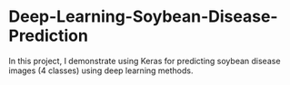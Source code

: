 # Deep-Learning-Soybean-Disease-Prediction
In this project, I demonstrate using Keras for predicting soybean disease images (4 classes) using deep learning methods.
